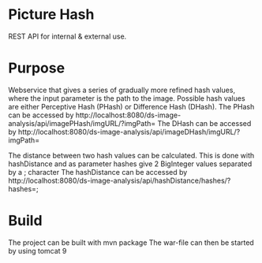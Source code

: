 # Picture Hash

REST API for internal & external use.

# Purpose

Webservice that gives a series of gradually more refined hash values, where the input parameter is the path to the image. 
Possible hash values are either Perceptive Hash (PHash) or Difference Hash (DHash). 
The PHash can be accessed by 
http://localhost:8080/ds-image-analysis/api/imagePHash/imgURL/?imgPath=<imageURL> 
The DHash can be accessed by 
http://localhost:8080/ds-image-analysis/api/imageDHash/imgURL/?imgPath=<imageURL> 

The distance between two hash values can be calculated. 
This is done with hashDistance and as parameter hashes give 2 BigInteger values separated by a ; character
The hashDistance can be accessed by
http://localhost:8080/ds-image-analysis/api/hashDistance/hashes/?hashes=<BigInteger number>;<BigInteger number>

# Build 
The project can be built with 
mvn package
The war-file can then be started by using tomcat 9
